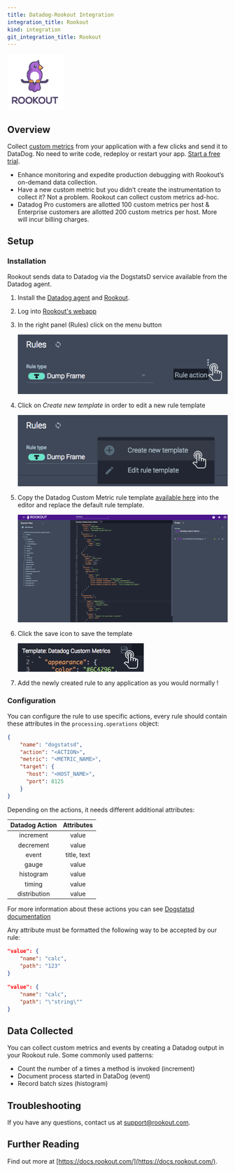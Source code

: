 ```yaml
---
title: Datadog-Rookout Integration
integration_title: Rookout
kind: integration
git_integration_title: Rookout
---
```


![logo](logos/avatars-bot.png)

## Overview

Collect [custom metrics](https://docs.datadoghq.com/getting_started/custom_metrics/) from your application with a few clicks and send it to DataDog. No need to write code, redeploy or restart your app. [Start a free trial](https://www.rookout.com/join-our-early-adopters-plan/).
* Enhance monitoring and expedite production debugging with Rookout’s on-demand data collection. 
* Have a new custom metric but you didn’t create the instrumentation to collect it? Not a problem. Rookout can collect custom metrics ad-hoc.
* Datadog Pro customers are allotted 100 custom metrics per host & Enterprise customers are allotted 200 custom metrics per host. More will incur billing charges.

## Setup
### Installation
Rookout sends data to Datadog via the DogstatsD service available from the Datadog agent.

1. Install the [Datadog agent](https://docs.datadoghq.com/agent/) and [Rookout](https://docs.rookout.com/docs/getting-started.html).

1. Log into [Rookout's webapp](https://app.rookout.com)

1. In the right panel (Rules) click on the menu button

    ![Rule actions menu](screenshots/click_rule_action.png)

1. Click on *Create new template* in order to edit a new rule template

    ![Create new template button](screenshots/click_new_template.png)

1. Copy the Datadog Custom Metric rule template [available here](rule-template.json) into the editor and replace the default rule template.

    ![Datadog Custom Metric rule template](screenshots/datadog_rule_template.png)

1. Click the save icon to save the template

    ![Click Save Icon](screenshots/click_save.png)

1. Add the newly created rule to any application as you would normally !

### Configuration

You can configure the rule to use specific actions, every rule should contain these attributes in the `processing.operations` object:

```json
{
    "name": "dogstatsd",
    "action": "<ACTION>",
    "metric": "<METRIC_NAME>",
    "target": {
      "host": "<HOST_NAME>",
      "port": 8125
    }
}
```

Depending on the actions, it needs different additional attributes:

| Datadog Action |    Attributes    |
|:--------------:|:-----------:|
|    increment   | value       |
|    decrement   | value       |
|      event     | title, text |
|      gauge     | value       |
|    histogram   | value       |
|     timing     | value       |
|  distribution  | value       |
For more information about these actions you can see [Dogstatsd documentation](https://docs.datadoghq.com/developers/dogstatsd/)

Any attribute must be formatted the following way to be accepted by our rule:

```json
"value": {
    "name": "calc",
    "path": "123"
}
```

```json
"value": {
    "name": "calc",
    "path": "\"string\""
}
```

## Data Collected
You can collect custom metrics and events by creating a Datadog output in your Rookout rule. Some commonly used patterns:
* Count the number of a times a method is invoked (increment)
* Document process started in DataDog (event)
* Record batch sizes (histogram)

## Troubleshooting
If you have any questions, contact us at support@rookout.com.

## Further Reading
Find out more at [https://docs.rookout.com/](https://docs.rookout.com/).

